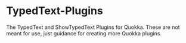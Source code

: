 # TypedText-Plugins
The TypedText and ShowTypedText Plugins for Quokka. These are not meant for use, just guidance for creating more Quokka plugins.
